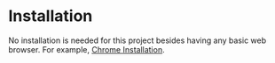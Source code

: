 # Installation

No installation is needed for this project besides having any basic web browser. For example, [Chrome Installation](https://support.google.com/chrome/answer/95346?hl=en&co=GENIE.Platform%3DDesktop#zippy=%2Cwindows).


